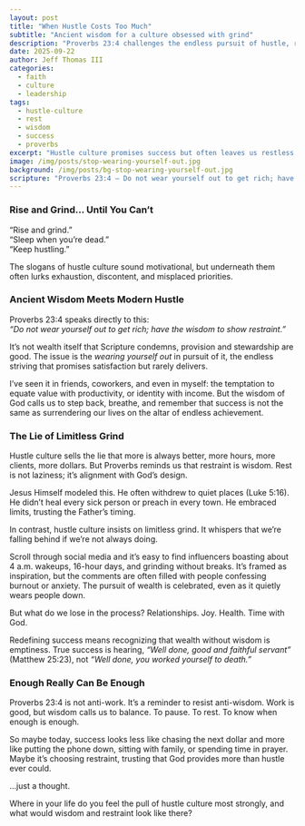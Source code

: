 ```yaml
---
layout: post
title: "When Hustle Costs Too Much"
subtitle: "Ancient wisdom for a culture obsessed with grind"
description: "Proverbs 23:4 challenges the endless pursuit of hustle, reminding us that wisdom, rest, and restraint matter more than wealth."
date: 2025-09-22
author: Jeff Thomas III
categories:
  - faith
  - culture
  - leadership
tags:
  - hustle-culture
  - rest
  - wisdom
  - success
  - proverbs
excerpt: "Hustle culture promises success but often leaves us restless. Proverbs 23:4 offers a better way: wisdom over weariness."
image: /img/posts/stop-wearing-yourself-out.jpg
background: /img/posts/bg-stop-wearing-yourself-out.jpg
scripture: "Proverbs 23:4 – Do not wear yourself out to get rich; have the wisdom to show restraint."
---
```


### Rise and Grind… Until You Can’t  
“Rise and grind.”  
“Sleep when you’re dead.”  
“Keep hustling.”  

The slogans of hustle culture sound motivational, but underneath them often lurks exhaustion, discontent, and misplaced priorities.  


### Ancient Wisdom Meets Modern Hustle  
Proverbs 23:4 speaks directly to this:  
*“Do not wear yourself out to get rich; have the wisdom to show restraint.”*  

It’s not wealth itself that Scripture condemns, provision and stewardship are good. The issue is the *wearing yourself out* in pursuit of it, the endless striving that promises satisfaction but rarely delivers.  

I’ve seen it in friends, coworkers, and even in myself: the temptation to equate value with productivity, or identity with income. But the wisdom of God calls us to step back, breathe, and remember that success is not the same as surrendering our lives on the altar of endless achievement.  


### The Lie of Limitless Grind  
Hustle culture sells the lie that more is always better, more hours, more clients, more dollars. But Proverbs reminds us that restraint is wisdom. Rest is not laziness; it’s alignment with God’s design.  

Jesus Himself modeled this. He often withdrew to quiet places (Luke 5:16). He didn’t heal every sick person or preach in every town. He embraced limits, trusting the Father’s timing.  

In contrast, hustle culture insists on limitless grind. It whispers that we’re falling behind if we’re not always doing.  

Scroll through social media and it’s easy to find influencers boasting about 4 a.m. wakeups, 16-hour days, and grinding without breaks. It’s framed as inspiration, but the comments are often filled with people confessing burnout or anxiety. The pursuit of wealth is celebrated, even as it quietly wears people down.  

But what do we lose in the process? Relationships. Joy. Health. Time with God.  

Redefining success means recognizing that wealth without wisdom is emptiness. True success is hearing, *“Well done, good and faithful servant”* (Matthew 25:23), not *“Well done, you worked yourself to death.”*  


### Enough Really Can Be Enough  
Proverbs 23:4 is not anti-work. It’s a reminder to resist anti-wisdom. Work is good, but wisdom calls us to balance. To pause. To rest. To know when enough is enough.  

So maybe today, success looks less like chasing the next dollar and more like putting the phone down, sitting with family, or spending time in prayer. Maybe it’s choosing restraint, trusting that God provides more than hustle ever could.  

…just a thought.  

Where in your life do you feel the pull of hustle culture most strongly, and what would wisdom and restraint look like there?  

<!--stackedit_data:
eyJoaXN0b3J5IjpbLTMwMTUzNTVdfQ==
-->